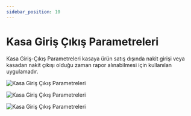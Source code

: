 ```yaml
---
sidebar_position: 10
---
```


# Kasa Giriş Çıkış Parametreleri

Kasa Giriş-Çıkış Parametreleri kasaya ürün satış dışında nakit girişi veya kasadan nakit çıkışı olduğu zaman rapor alınabilmesi için  kullanılan uygulamadır. 

![Kasa Giriş Çıkış Parametreleri](/img/moduller/kasa-giris-cikis-parametreleri-1.png)

![Kasa Giriş Çıkış Parametreleri](/img/moduller/kasa-giris-cikis-parametreleri-2.png)

![Kasa Giriş Çıkış Parametreleri](/img/moduller/kasa-giris-cikis-parametreleri-3.png)
